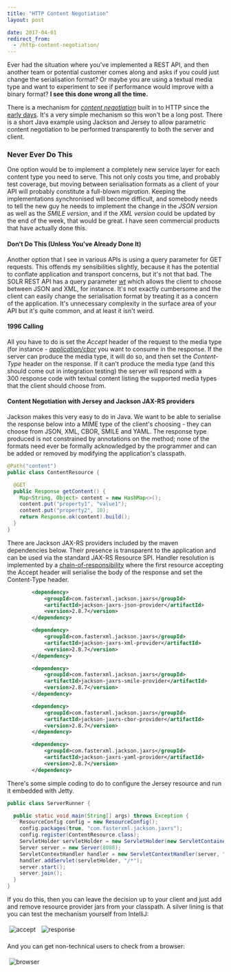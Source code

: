 ```yaml
---
title: "HTTP Content Negotiation"
layout: post

date: 2017-04-01
redirect_from:
  - /http-content-negotiation/
---
```


Ever had the situation where you've implemented a REST API, and then another team or potential customer comes along and asks if you could just change the serialisation format? Or maybe you are using a textual media type and want to experiment to see if performance would improve with a binary format? **I see this done wrong all the time.**

There is a mechanism for [_content negotiation_](https://developer.mozilla.org/en-US/docs/Web/HTTP/Content_negotiation") built in to HTTP since the [early days](https://www.w3.org/Protocols/HTTP/1.1/draft-ietf-http-v11-spec-01). It's a very simple mechanism so this won't be a long post. There is a short Java example using Jackson and Jersey to allow parametric content negotiation to be performed transparently to both the server and client.

### Never Ever Do This

One option would be to implement a completely new service layer for each content type you need to serve. This not only costs you time, and probably test coverage, but moving between serialisation formats as a client of your API will probably constitute a full-blown _migration_. Keeping the implementations synchronised will become difficult, and somebody needs to tell the new guy he needs to implement the change in the _JSON version_ as well as the _SMILE version_, and if the _XML version_ could be updated by the end of the week, that would be great. I have seen commercial products that have actually done this.

#### Don't Do This (Unless You've Already Done It)

Another option that I see in various APIs is using a query parameter for GET requests. This offends my sensibilities slightly, because it has the potential to conflate application and transport concerns, but it's not that bad<em>.</em> The SOLR REST API has a query parameter [_wt_](https://cwiki.apache.org/confluence/display/solr/Using+JavaScript) which allows the client to choose between JSON and XML, for instance. It's not exactly cumbersome and the client can easily change the serialisation format by treating it as a concern of the application. It's unnecessary complexity in the surface area of your API but it's quite common, and at least it isn't weird.

#### 1996 Calling

All you have to do is set the <em>Accept </em>header of the request to the media type (for instance - [_application/cbor_](https://richardstartin.github.io/posts/concise-binary-object-representation/) you want to consume in the response. If the server can produce the media type, it will do so, and then set the _Content-Type_ header on the response. If it can't produce the media type (and this should come out in integration testing) the server will respond with a 300 response code with textual content listing the supported media types that the client should choose from.

#### Content Negotiation with Jersey and Jackson JAX-RS providers

Jackson makes this very easy to do in Java. We want to be able to serialise the response below into a MIME type of the client's choosing - they can choose from JSON, XML, CBOR, SMILE and YAML. The response type produced is not constrained by annotations on the method; none of the formats need ever be formally acknowledged by the programmer and can be added or removed by modifying the application's classpath.

```java
@Path("content")
public class ContentResource {

  @GET
  public Response getContent() {
    Map<String, Object> content = new HashMap<>();
    content.put("property1", "value1");
    content.put("property2", 10);
    return Response.ok(content).build();
  }
}
```

There are Jackson JAX-RS providers included by the maven dependencies below. Their presence is transparent to the application and can be used via the standard JAX-RS Resource SPI. Handler resolution is implemented by a [chain-of-responsibility](https://en.wikipedia.org/wiki/Chain-of-responsibility_pattern) where the first resource accepting the Accept header will serialise the body of the response and set the Content-Type header.

```xml
        <dependency>
            <groupId>com.fasterxml.jackson.jaxrs</groupId>
            <artifactId>jackson-jaxrs-json-provider</artifactId>
            <version>2.8.7</version>
        </dependency>

        <dependency>
            <groupId>com.fasterxml.jackson.jaxrs</groupId>
            <artifactId>jackson-jaxrs-xml-provider</artifactId>
            <version>2.8.7</version>
        </dependency>

        <dependency>
            <groupId>com.fasterxml.jackson.jaxrs</groupId>
            <artifactId>jackson-jaxrs-smile-provider</artifactId>
            <version>2.8.7</version>
        </dependency>

        <dependency>
            <groupId>com.fasterxml.jackson.jaxrs</groupId>
            <artifactId>jackson-jaxrs-cbor-provider</artifactId>
            <version>2.8.7</version>
        </dependency>

        <dependency>
            <groupId>com.fasterxml.jackson.jaxrs</groupId>
            <artifactId>jackson-jaxrs-yaml-provider</artifactId>
            <version>2.8.7</version>
        </dependency>
```

There's some simple coding to do to configure the Jersey resource and run it embedded with Jetty.

```java
public class ServerRunner {

  public static void main(String[] args) throws Exception {
    ResourceConfig config = new ResourceConfig();
    config.packages(true, "com.fasterxml.jackson.jaxrs");
    config.register(ContentResource.class);
    ServletHolder servletHolder = new ServletHolder(new ServletContainer(config));
    Server server = new Server(8080);
    ServletContextHandler handler = new ServletContextHandler(server, "/*");
    handler.addServlet(servletHolder, "/*");
    server.start();
    server.join();
  }
}
```

If you do this, then you can leave the decision up to your client and just add and remove resource provider jars from your classpath. A silver lining is that you can test the mechanism yourself from IntelliJ:

<img style="max-width: 90%; margin: 5px; overflow: scroll;" src="https://richardstartin.github.io/assets/2017/11/accept.png" alt="accept" />

<img style="max-width: 90%; margin: 5px; overflow: scroll;" src="https://richardstartin.github.io/assets/2017/11/response.png" alt="response" />

And you can get non-technical users to check from a browser:

<img style="max-width: 90%; margin: 5px; overflow: scroll;" src="https://richardstartin.github.io/assets/2017/11/broswer.png" alt="browser" />
